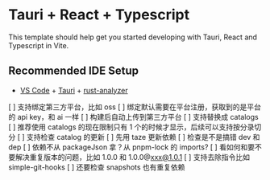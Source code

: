 # Tauri + React + Typescript

This template should help get you started developing with Tauri, React and Typescript in Vite.

## Recommended IDE Setup

- [VS Code](https://code.visualstudio.com/) + [Tauri](https://marketplace.visualstudio.com/items?itemName=tauri-apps.tauri-vscode) + [rust-analyzer](https://marketplace.visualstudio.com/items?itemName=rust-lang.rust-analyzer)

[ ] 支持绑定第三方平台，比如 oss
[ ] 绑定默认需要在平台注册，获取到的是平台的 api key，和 ai 一样
[ ] 构建后自动上传到第三方平台
[ ] 支持替换成 catalogs
[ ] 推荐使用 catalogs 的现在限制只有 1 个的时候才显示，后续可以支持按分录切分
[ ] 支持检查 catalog 的更新
[ ] 先用 taze 更新依赖
[ ] 检查是不是搞错 dev 和 dep
[ ] 依赖不从 packageJson 拿？从 pnpm-lock 的 imports?
[ ] 看如何和要不要解决重复版本的问题，比如 1.0.0 和 1.0.0@xxx@1.0.1
[ ] 支持去除指令比如 simple-git-hooks
[ ] 还要检查 snapshots 也有重复依赖
